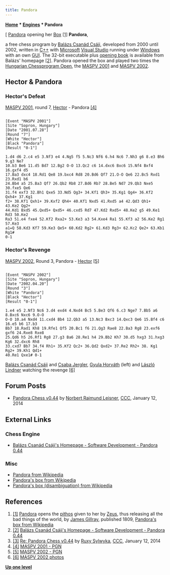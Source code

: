 ```yaml
---
title: Pandora
---
```

**[Home](Home "Home") \* [Engines](Engines "Engines") \* Pandora**



[ [Pandora](https://en.wikipedia.org/wiki/Pandora) opening her [Box](https://en.wikipedia.org/wiki/Pandora%27s_box) <a id="cite-note-1" href="#cite-ref-1">[1]</a>
**Pandora**,  

a free chess program by [Balázs Csanád Csáji](Bal%C3%A1zs_Csan%C3%A1d_Cs%C3%A1ji "Balázs Csanád Csáji"), developed from 2000 until 2002, written in [C++](Cpp "Cpp") with [Microsoft](Microsoft "Microsoft") [Visual Studio](https://en.wikipedia.org/wiki/Microsoft_Visual_Studio) running under [Windows](Windows "Windows") with an own [GUI](GUI "GUI"). 
The 32-bit executable plus [opening book](Opening_Book "Opening Book") is available from Balázs' homepage <a id="cite-note-2" href="#cite-ref-2">[2]</a>. 
Pandora opened the box and played two times the [Hungarian Chessprogram Open](Hungarian_Chessprogram_Open "Hungarian Chessprogram Open"), the [MASPV 2001](MASPV_2001 "MASPV 2001") and [MASPV 2002](MASPV_2002 "MASPV 2002"). 



## Hector & Pandora


### Hector's Defeat


[MASPV 2001](MASPV_2001 "MASPV 2001"), round 7, [Hector](Hector_for_Chess "Hector for Chess") - Pandora <a id="cite-note-4" href="#cite-ref-4">[4]</a>




```

[Event "MASPV 2001"]
[Site "Sopron, Hungary"]
[Date "2001.07.28"]
[Round "7"]
[White "Hector"]
[Black "Pandora"]
[Result "0-1"]

1.d4 d6 2.c4 e5 3.Nf3 e4 4.Ng5 f5 5.Nc3 Nf6 6.h4 Nc6 7.Nh3 g6 8.e3 Bh6 9.g3 Ne7 
10.b3 Be6 11.d5 Bd7 12.Bg2 O-O 13.Qc2 c6 14.dxc6 Bxc6 15.Nf4 Bxf4 16.gxf4 d5 
17.Ba3 dxc4 18.Rd1 Qe8 19.bxc4 Rd8 20.Bd6 Qf7 21.O-O Qe6 22.Bc5 Rxd1 23.Rxd1 b6 
24.Bb4 a5 25.Ba3 Qf7 26.Qb2 Rb8 27.Bd6 Rb7 28.Be5 Nd7 29.Qb3 Nxe5 30.fxe5 Qe6 
31.f4 exf3 32.Bh1 Qxe5 33.Nd5 Qg3+ 34.Kf1 Qh3+ 35.Kg1 Qg4+ 36.Kf2 Qxh4+ 37.Kg1
f2+ 38.Kf1 Qxh1+ 39.Kxf2 Qh4+ 40.Kf1 Nxd5 41.Rxd5 a4 42.Qd3 Qh1+ 43.Ke2 Qg2+
44.Kd1 Bxd5 45.Qxd5+ Qxd5+ 46.cxd5 Rd7 47.Kd2 Rxd5+ 48.Ke2 g5 49.Ke1 Rd3 50.Ke2 
Ra3 51.e4 fxe4 52.Kf2 Rxa2+ 53.Ke3 a3 54.Kxe4 Ra1 55.Kf3 a2 56.Ke2 Rg1 57.Ke3 
a1=Q 58.Kd3 Kf7 59.Ke3 Qe5+ 60.Kd2 Rg2+ 61.Kd3 Rg3+ 62.Kc2 Qe2+ 63.Kb1 Rg1# 
0-1

```

### Hector's Revenge


[MASPV 2002](MASPV_2002 "MASPV 2002"), Round 3, Pandora - [Hector](Hector_for_Chess "Hector for Chess") <a id="cite-note-5" href="#cite-ref-5">[5]</a>




```

[Event "MASPV 2002"]
[Site "Sopron, Hungary"]
[Date "2002.04.20"]
[Round "3"]
[White "Pandora"]
[Black "Hector"]
[Result "0-1"]

1.e4 e5 2.Nf3 Nc6 3.d4 exd4 4.Nxd4 Bc5 5.Be3 Qf6 6.c3 Nge7 7.Bb5 a6 8.Bxc6 Nxc6 9.O-O 
O-O 10.a4 Nxd4 11.cxd4 Bb4 12.Qb3 a5 13.Nc3 Bxc3 14.Qxc3 Qe6 15.Bf4 c6 16.e5 b6 17.b3 
Bb7 18.Rad1 Kh8 19.Rfe1 Qf5 20.Bc1 f6 21.Qg3 Rae8 22.Ba3 Rg8 23.exf6 gxf6 24.Rxe8 Rxe8
25.Qd6 h5 26.Rf1 Rg8 27.g3 Ba6 28.Re1 h4 29.Bb2 Kh7 30.d5 hxg3 31.hxg3 Kg6 32.dxc6 Rh8 
33.cxd7 Bb7 34.f4 Rh1+ 35.Kf2 Qc2+ 36.Qd2 Qxd2+ 37.Re2 Rh2+ 38. Kg1 Rg2+ 39.Kh1 Qd1+ 
40.Re1 Qxe1# 0-1

```

 [](http://titanic.nyme.hu/~wyx/maspv2002/images.htm) 
[Balázs Csanád Csáji](Bal%C3%A1zs_Csan%C3%A1d_Cs%C3%A1ji "Balázs Csanád Csáji") and [Csaba Jergler](Csaba_Jergler "Csaba Jergler"), [Gyula Horváth](Gyula_Horv%C3%A1th "Gyula Horváth") (left) and [László Lindner](L%C3%A1szl%C3%B3_Lindner "László Lindner") watching the revenge <a id="cite-note-6" href="#cite-ref-6">[6]</a>



## Forum Posts


* [Pandora Chess v0.44](http://www.talkchess.com/forum/viewtopic.php?t=50874) by [Norbert Raimund Leisner](Norbert_Raimund_Leisner "Norbert Raimund Leisner"), [CCC](CCC "CCC"), January 12, 2014


## External Links


### Chess Engine


* [Balázs Csanád Csáji's Homepage - Software Development - Pandora 0.44](https://igor.xen.emi.sztaki.hu/~csaji/#Programs)


### Misc


* [Pandora from Wikipedia](https://en.wikipedia.org/wiki/Pandora)
* [Pandora's box from Wikipedia](https://en.wikipedia.org/wiki/Pandora%27s_box)
* [Pandora's box (disambiguation) from Wikipedia](https://en.wikipedia.org/wiki/Pandora%27s_box_%28disambiguation%29)


## References


1. <a id="cite-ref-1" href="#cite-note-1">[1]</a> [Pandora](https://en.wikipedia.org/wiki/Pandora) opens the [pithos](https://en.wikipedia.org/wiki/Pithos) given to her by [Zeus](https://en.wikipedia.org/wiki/Zeus), thus releasing all the bad things of the world, by [James Gillray](https://en.wikipedia.org/wiki/James_Gillray), published 1809, [Pandora's box from Wikipedia](https://en.wikipedia.org/wiki/Pandora%27s_box)
2. <a id="cite-ref-2" href="#cite-note-2">[2]</a> [Balázs Csanád Csáji's Homepage - Software Development - Pandora 0.44](https://igor.xen.emi.sztaki.hu/~csaji/#Programs)
3. <a id="cite-ref-3" href="#cite-note-3">[3]</a> [Re: Pandora Chess v0.44](http://www.talkchess.com/forum/viewtopic.php?t=50874&start=1) by [Ruxy Sylwyka](http://www.talkchess.com/forum/profile.php?mode=viewprofile&u=881), [CCC](CCC "CCC"), January 12, 2014
4. <a id="cite-ref-4" href="#cite-note-4">[4]</a> [MASPV 2001 - PGN](http://titanic.nyme.hu/~wyx/maspv2001/indexeng.htm)
5. <a id="cite-ref-5" href="#cite-note-5">[5]</a> [MASPV 2002 - PGN](http://titanic.nyme.hu/~wyx/maspv2002/indexeng.htm)
 6. <a id="cite-ref-6" href="#cite-note-6">[6]</a> [MASPV 2002 photos](http://titanic.nyme.hu/~wyx/maspv2002/images.htm) 

**[Up one level](Engines "Engines")**







 

